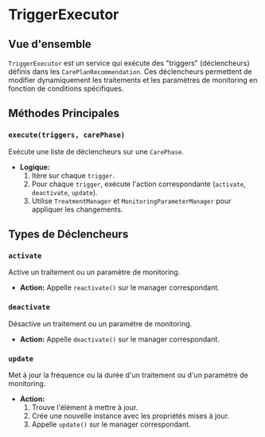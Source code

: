 # TriggerExecutor

## Vue d'ensemble

`TriggerExecutor` est un service qui exécute des "triggers" (déclencheurs) définis dans les `CarePlanRecommendation`. Ces déclencheurs permettent de modifier dynamiquement les traitements et les paramètres de monitoring en fonction de conditions spécifiques.

## Méthodes Principales

### `execute(triggers, carePhase)`

Exécute une liste de déclencheurs sur une `CarePhase`.

- **Logique:**
  1. Itère sur chaque `trigger`.
  2. Pour chaque `trigger`, exécute l'action correspondante (`activate`, `deactivate`, `update`).
  3. Utilise `TreatmentManager` et `MonitoringParameterManager` pour appliquer les changements.

## Types de Déclencheurs

### `activate`

Active un traitement ou un paramètre de monitoring.

- **Action:** Appelle `reactivate()` sur le manager correspondant.

### `deactivate`

Désactive un traitement ou un paramètre de monitoring.

- **Action:** Appelle `deactivate()` sur le manager correspondant.

### `update`

Met à jour la fréquence ou la durée d'un traitement ou d'un paramètre de monitoring.

- **Action:**
  1. Trouve l'élément à mettre à jour.
  2. Crée une nouvelle instance avec les propriétés mises à jour.
  3. Appelle `update()` sur le manager correspondant.
